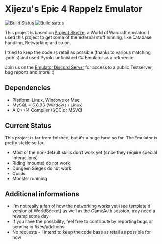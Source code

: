 # Xijezu's Epic 4 Rappelz Emulator

[![Build Status](https://travis-ci.org/Xijezu/Rappelz-Emulator.svg?branch=master)](https://travis-ci.org/Xijezu/Rappelz-Emulator) 
[![Build status](https://ci.appveyor.com/api/projects/status/74llg3lfl75fcy2i/branch/master?svg=true)](https://ci.appveyor.com/project/Xijezu/rappelz-emulator/branch/master) 

This project is based on [Project Skyfire](https://github.com/ProjectSkyfire/SkyFire.548), a World of Warcraft emulator. I used this project to get some of the external stuff running, like Database handling, Networking and so on.

  I tried to keep the code as retail as possible (thanks to various matching .pdb's) and used Pyroks unfinished C# Emulator as a reference.
  
  Join us on the [Emulator Discord Server](https://discord.gg/CBGVkdU) for access to a public Testserver, bug reports and more! :) 
  
## Dependencies
* Platform: Linux, Windows or Mac
* MySQL = 5.6.36 (Windows / Linux)
* A C++14 Compiler (GCC or MSVC)

## Current Status
This project is far from finished, but it's a huge base so far. The Emulator is pretty stable so far.
* Most of the non-default skills don't work yet (since they require special interactions)
* Riding (mounts) do not work
* Dungeon Sieges do not work
* Guilds
* Monster roaming

## Additional informations
* I'm not really a fan of how the networking works yet (see template'd version of WorldSocket) as well as the GameAuth session, may need a revamp some day
* If you have the possibility, feel free to contribute by reporting bugs or sending in fixes/additions
* No requests - I intend to keep the code base as retail as possible for now
 